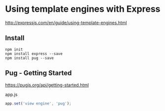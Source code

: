 # Using template engines with Express #

<http://expressjs.com/en/guide/using-template-engines.html>


## Install ##

```shell
npm init
npm install express --save
npm install pug --save
```

## Pug - Getting Started ##

<https://pugjs.org/api/getting-started.html>

app.js

```javascript
app.set('view engine', 'pug');
```
